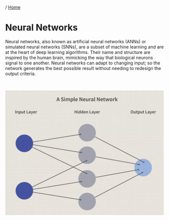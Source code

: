 / [Home](index.md)

# Neural Networks

Neural networks, also known as artificial neural networks (ANNs) or simulated neural networks (SNNs), are a subset of machine learning and are at the heart of deep learning algorithms. Their name and structure are inspired by the human brain, mimicking the way that biological neurons signal to one another. Neural networks can adapt to changing input; so the network generates the best possible result without needing to redesign the output criteria.

<br>

![Neural Networks](images/neural_network.png "Neural Networks")
<br>
